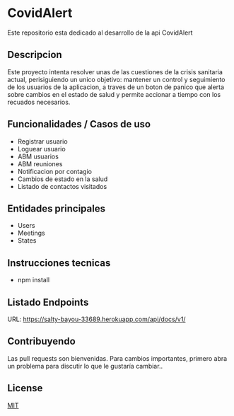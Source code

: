# CovidAlert

Este repositorio esta dedicado al desarrollo de la api CovidAlert

## Descripcion

Este proyecto intenta resolver unas de las cuestiones de la crisis sanitaria actual,
perisiguiendo un unico objetivo: mantener un control y seguimiento 
de los usuarios de la aplicacion, a traves de un boton de panico que alerta sobre
cambios en el estado de salud y permite accionar a tiempo con los recuados necesarios.

## Funcionalidades / Casos de uso

- Registrar usuario
- Loguear usuario
- ABM usuarios
- ABM reuniones
- Notificacion por contagio
- Cambios de estado en la salud
- Listado de contactos visitados

## Entidades principales

- Users
- Meetings
- States

## Instrucciones tecnicas

- npm install

## Listado Endpoints

URL: https://salty-bayou-33689.herokuapp.com/api/docs/v1/

## Contribuyendo
Las pull requests son bienvenidas. Para cambios importantes, primero abra un problema para discutir lo que le gustaría cambiar..

## License
[MIT](https://choosealicense.com/licenses/mit/)
